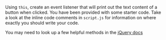 Using `this`, create an event listener that will print out the text content of a button when clicked. You have been provided with some starter code. Take a look at the inline code comments in `script.js` for information on where exactly you should write your code.  

You may need to look up a few helpful methods in the [jQuery docs](http://api.jquery.com/)
